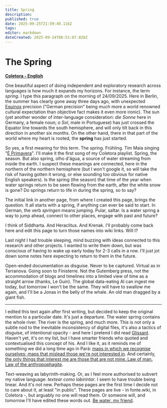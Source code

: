 ```yaml
---
title: Spring
description: 
published: true
date: 2025-09-25T21:59:49.116Z
tags: 
editor: markdown
dateCreated: 2025-09-24T06:51:07.020Z
---
```


# The Spring

**[Coletora - English](/projetos/coletora/en)**

One beautiful aspect of doing independent and exploratory research across languages is how much it expands my horizons. For instance, the term *spring*. I type this paragraph on the morning of 24/09/2025. Here in Berlin, the summer has clearly gone away three days ago, with unexpected [Equinox](https://en.wikipedia.org/wiki/Equinox) precision ("German precision" being much more a world renowned cultural expectation than objective fact makes it even more ironic). The sun (yet another wonder of inter-language consideration: *die Sonne* here in Germany, a female noun; *o Sol*, male in Portuguese) has just crossed the Equator line towards the south hemisphere, and will only tilt back in this direction in another six months. On the other hand, there in that part of the world where my heart is rooted, the **spring** has just started.

So yes, a first meaning for this term. The spring. Frühling. Tim Maia singing "[É Primavera](https://pt.wikipedia.org/wiki/Primavera_(Vai_Chuva))". I'll make it the first song of my Coletora playlist. Spring, the season. But also spring, olho d'água, a source of water streaming from inside the earth. I suspect these meanings are connected, here in the northern of the northern hemisphere (but I won't google it, so will take the risk of having gotten it wrong, or else sounding too obvious for native English speakers). Is the spring (the season) that time of the year when water springs return to be seen flowing from the earth, after the white snow is gone? Do springs return to life in during the spring, so to say?

The initial link in another page, from where I created this page, brings the question. It all starts with a spring, if anything can ever be said to start. In German, the verb *springen* means jumping. Pular, saltar. Is a water spring a way to jump ahead, connect to other places, engage with past and future?

I think of Siddharta. And Heraclitus. And Krenak. I'll probably come back here and edit this page to turn those names into wiki links. Will I?

Last night I had trouble sleeping, mind buzzing with ideas connected to this research and other projects. I wanted to write them down, but was conscious of having to wake up early today for 2-3 calls in a row. I'll just jot down some notes here expecting to return to them in the future.

Open-ended documentation as disguise. Never to be captured. Virtual as in Terranova. Going soon to Finisterre. Not the Gutemberg press, not the accommodation of blogs and timelines into a limited view of time as a straight arrow (thanks, Le Guin). The global data-eating AI can ingest me today, but tomorrow I won't be the same. They will have to swallow me again, and I'll be a Jonas in the belly of the whale. An old man dragged by a giant fish.

---

I edited this text again after first writing, but decided to keep the original mention to a particular date. It's just a departure. The water spring contains the whole river. The river is the spring, and much more. This is not only a subtle nod to the inevitable inconsistency of digital files, it's also a tactics of disguise, of intentional opacity - and here I pretend I did read [Glissant](https://en.wikipedia.org/wiki/%C3%89douard_Glissant). Haven't yet, it's on my list, but I have smarter friends who quoted and contextualised this concept of his. And I like it, as it reminds me of something we did a long time ago in Pará: [maps in which we recognise ourselves; maps that mislead those we're not interested in](https://hacknet.fonte.wiki/). And certainly, [the only things that interest me are those that are not mine. Law of man. Law of the anthropophagite](https://391.org/manifestos/1928-anthropophagite-manifesto-oswald-de-andrade/).

Text-weaving as labyrinth-making. Or, as I feel more authorised to subvert my native language: *textear como labirintar*. I seem to have trouble being linear. And it's not new. Perhaps these pages are the first time I decide not to care about it, at least "in public". These pages are live - in fonte.wiki, in Coletora -, but arguably no one will read them. Or someone will, and tomorrow I'll have edited these words out. [Be water, my friend](https://www.youtube.com/watch?v=SAEDIKjxKPk). 